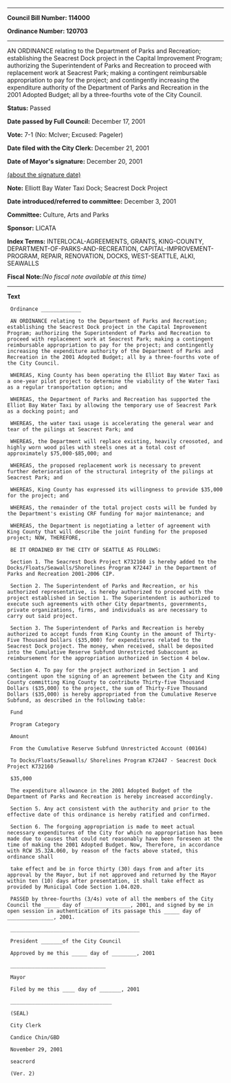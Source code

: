 

********

**Council Bill Number: 114000**
   
**Ordinance Number: 120703**
********

 AN ORDINANCE relating to the Department of Parks and Recreation; establishing the Seacrest Dock project in the Capital Improvement Program; authorizing the Superintendent of Parks and Recreation to proceed with replacement work at Seacrest Park; making a contingent reimbursable appropriation to pay for the project; and contingently increasing the expenditure authority of the Department of Parks and Recreation in the 2001 Adopted Budget; all by a three-fourths vote of the City Council.

**Status:** Passed
   
**Date passed by Full Council:** December 17, 2001
   
**Vote:** 7-1 (No: McIver; Excused: Pageler)
   
**Date filed with the City Clerk:** December 21, 2001
   
**Date of Mayor's signature:** December 20, 2001
   
[(about the signature date)](/~public/approvaldate.htm)
   
   
**Note:** Elliott Bay Water Taxi Dock; Seacrest Dock Project

   
**Date introduced/referred to committee:** December 3, 2001
   
**Committee:** Culture, Arts and Parks
   
**Sponsor:** LICATA
   
   
**Index Terms:** INTERLOCAL-AGREEMENTS, GRANTS, KING-COUNTY, DEPARTMENT-OF-PARKS-AND-RECREATION, CAPITAL-IMPROVEMENT-PROGRAM, REPAIR, RENOVATION, DOCKS, WEST-SEATTLE, ALKI, SEAWALLS

**Fiscal Note:**_(No fiscal note available at this time)_

********

**Text**
   
```
 Ordinance _____________

 AN ORDINANCE relating to the Department of Parks and Recreation; establishing the Seacrest Dock project in the Capital Improvement Program; authorizing the Superintendent of Parks and Recreation to proceed with replacement work at Seacrest Park; making a contingent reimbursable appropriation to pay for the project; and contingently increasing the expenditure authority of the Department of Parks and Recreation in the 2001 Adopted Budget; all by a three-fourths vote of the City Council.

 WHEREAS, King County has been operating the Elliot Bay Water Taxi as a one-year pilot project to determine the viability of the Water Taxi as a regular transportation option; and

 WHEREAS, the Department of Parks and Recreation has supported the Elliot Bay Water Taxi by allowing the temporary use of Seacrest Park as a docking point; and

 WHEREAS, the water taxi usage is accelerating the general wear and tear of the pilings at Seacrest Park; and

 WHEREAS, the Department will replace existing, heavily creosoted, and highly worn wood piles with steels ones at a total cost of approximately $75,000-$85,000; and

 WHEREAS, the proposed replacement work is necessary to prevent further deterioration of the structural integrity of the pilings at Seacrest Park; and

 WHEREAS, King County has expressed its willingness to provide $35,000 for the project; and

 WHEREAS, the remainder of the total project costs will be funded by the Department's existing CRF funding for major maintenance; and

 WHEREAS, the Department is negotiating a letter of agreement with King County that will describe the joint funding for the proposed project; NOW, THEREFORE,

 BE IT ORDAINED BY THE CITY OF SEATTLE AS FOLLOWS:

 Section 1. The Seacrest Dock Project K732160 is hereby added to the Docks/Floats/Seawalls/Shorelines Program K72447 in the Department of Parks and Recreation 2001-2006 CIP.

 Section 2. The Superintendent of Parks and Recreation, or his authorized representative, is hereby authorized to proceed with the project established in Section 1. The Superintendent is authorized to execute such agreements with other City departments, governments, private organizations, firms, and individuals as are necessary to carry out said project.

 Section 3. The Superintendent of Parks and Recreation is hereby authorized to accept funds from King County in the amount of Thirty-Five Thousand Dollars ($35,000) for expenditures related to the Seacrest Dock project. The money, when received, shall be deposited into the Cumulative Reserve Subfund Unrestricted Subaccount as reimbursement for the appropriation authorized in Section 4 below.

 Section 4. To pay for the project authorized in Section 1 and contingent upon the signing of an agreement between the City and King County committing King County to contribute Thirty-five Thousand Dollars ($35,000) to the project, the sum of Thirty-Five Thousand Dollars ($35,000) is hereby appropriated from the Cumulative Reserve Subfund, as described in the following table:

 Fund

 Program Category

 Amount

 From the Cumulative Reserve Subfund Unrestricted Account (00164)

 To Docks/Floats/Seawalls/ Shorelines Program K72447 - Seacrest Dock Project K732160

 $35,000

 The expenditure allowance in the 2001 Adopted Budget of the Department of Parks and Recreation is hereby increased accordingly.

 Section 5. Any act consistent with the authority and prior to the effective date of this ordinance is hereby ratified and confirmed.

 Section 6. The forgoing appropriation is made to meet actual necessary expenditures of the City for which no appropriation has been made due to causes that could not reasonably have been foreseen at the time of making the 2001 Adopted Budget. Now, Therefore, in accordance with RCW 35.32A.060, by reason of the facts above stated, this ordinance shall

 take effect and be in force thirty (30) days from and after its approval by the Mayor, but if not approved and returned by the Mayor within ten (10) days after presentation, it shall take effect as provided by Municipal Code Section 1.04.020.

 PASSED by three-fourths (3/4s) vote of all the members of the City Council the _____ day of _______________, 2001, and signed by me in open session in authentication of its passage this _____ day of _______________, 2001.

 __________________________________________

 President _______of the City Council

 Approved by me this _____ day of ________, 2001

 _______________________________

 Mayor

 Filed by me this ____ day of _______, 2001

 _________________________________

 (SEAL)

 City Clerk

 Candice Chin/GBD

 November 29, 2001

 seacrord

 (Ver. 2)

```

